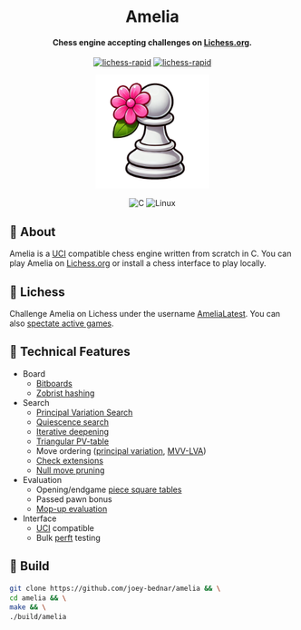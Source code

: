 <div align="center">

# Amelia
#### Chess engine accepting challenges on [Lichess.org](https://lichess.org/@/AmeliaLatest).

[![lichess-rapid](https://lichess-shield.vercel.app/api?username=AmeliaLatest&format=bullet)](https://lichess.org/@/AmeliaLatest/perf/bullet)
[![lichess-rapid](https://lichess-shield.vercel.app/api?username=AmeliaLatest&format=blitz)](https://lichess.org/@/AmeliaLatest/perf/blitz)

<img src="logo.png" alt="logo" width="200px" height="200px"/>

![C](https://img.shields.io/badge/c-%2300599C.svg?style=for-the-badge&logo=c&logoColor=white)
![Linux](https://img.shields.io/badge/Linux-FCC624?style=for-the-badge&logo=linux&logoColor=black)

</div>

## :hibiscus: About

Amelia is a [UCI](https://www.chessprogramming.org/UCI) compatible chess engine written
from scratch in C. You can play Amelia on [Lichess.org](https://lichess.org/@/AmeliaLatest) or
install a chess interface to play locally.

## :hibiscus: Lichess

Challenge Amelia on Lichess under the username [AmeliaLatest](https://lichess.org/@/AmeliaLatest).
You can also [spectate active games](https://lichess.org/@/AmeliaLatest/tv).

## :hibiscus: Technical Features

- Board
    - [Bitboards](https://www.chessprogramming.org/Bitboards)
    - [Zobrist hashing](https://en.wikipedia.org/wiki/Zobrist_hashing)
- Search
    - [Principal Variation Search](https://en.wikipedia.org/wiki/Principal_variation_search)
    - [Quiescence search](https://en.wikipedia.org/wiki/Quiescence_search)
    - [Iterative deepening](https://www.chessprogramming.org/Iterative_Deepening)
    - [Triangular PV-table](https://www.chessprogramming.org/Triangular_PV-Table)
    - Move ordering ([principal variation](https://www.chessprogramming.org/Principal_Variation), [MVV-LVA](https://www.chessprogramming.org/MVV-LVA))
    - [Check extensions](https://www.chessprogramming.org/Check_Extensions)
    - [Null move pruning](https://en.wikipedia.org/wiki/Null-move_heuristic)
- Evaluation
    - Opening/endgame [piece square tables](https://www.chessprogramming.org/Piece-Square_Tables)
    - Passed pawn bonus
    - [Mop-up evaluation](https://www.chessprogramming.org/Mop-up_Evaluation)
- Interface
    - [UCI](https://en.wikipedia.org/wiki/Universal_Chess_Interface) compatible
    - Bulk [perft](https://www.chessprogramming.org/Perft) testing

## :hibiscus: Build

```bash
git clone https://github.com/joey-bednar/amelia && \
cd amelia && \
make && \
./build/amelia
```
